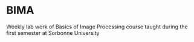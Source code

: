 # BIMA
Weekly lab work of Basics of Image Processing course taught during the first semester at Sorbonne University 

